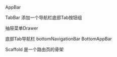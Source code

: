 AppBar

TabBar  添加一个导航栏底部Tab按钮组

抽屉菜单Drawer

底部Tab导航栏  bottomNavigationBar  BottomAppBar

Scaffold 是一个路由页的骨架